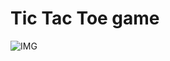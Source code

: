 # Tic Tac Toe game

![IMG](https://github.com/yashmangla123456/Tic-tac-Toe/assets/87927561/7e91309d-0e5d-4b78-be9b-7d17c2178041)
